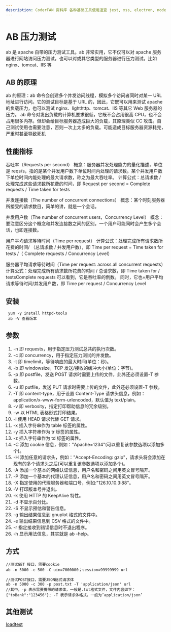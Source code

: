 ```yaml
---
description: CoderFAN 资料库 各种基础工具使用速查 jest, xss, electron, node, ab, nginx, linux, ssh, docker, vim
---
```


# AB 压力测试

ab 是 apache 自带的压力测试工具。ab 非常实用，它不仅可以对 apache 服务器进行网站访问压力测试，也可以对或其它类型的服务器进行压力测试。比如 nginx、tomcat、IIS 等

## AB 的原理

ab 的原理：ab 命令会创建多个并发访问线程，模拟多个访问者同时对某一 URL 地址进行访问。它的测试目标是基于 URL 的，因此，它既可以用来测试 apache 的负载压力，也可以测试 nginx、lighthttp、tomcat、IIS 等其它 Web 服务器的压力。
ab 命令对发出负载的计算机要求很低，它既不会占用很高 CPU，也不会占用很多内存。但却会给目标服务器造成巨大的负载，其原理类似 CC 攻击。自己测试使用也需要注意，否则一次上太多的负载。可能造成目标服务器资源耗完，严重时甚至导致死机

## 性能指标

吞吐率（Requests per second）
概念：服务器并发处理能力的量化描述，单位是 reqs/s，指的是某个并发用户数下单位时间内处理的请求数。某个并发用户数下单位时间内能处理的最大请求数，称之为最大吞吐率。
计算公式：总请求数 / 处理完成这些请求数所花费的时间，即
Request per second = Complete requests / Time taken for tests

并发连接数（The number of concurrent connections）
概念：某个时刻服务器所接受的请求数目，简单的讲，就是一个会话。

并发用户数（The number of concurrent users，Concurrency Level）
概念：要注意区分这个概念和并发连接数之间的区别，一个用户可能同时会产生多个会话，也即连接数。

用户平均请求等待时间（Time per request）
计算公式：处理完成所有请求数所花费的时间/ （总请求数 / 并发用户数），即
Time per request = Time taken for tests /（ Complete requests / Concurrency Level）

服务器平均请求等待时间（Time per request: across all concurrent requests）
计算公式：处理完成所有请求数所花费的时间 / 总请求数，即
Time taken for / testsComplete requests
可以看到，它是吞吐率的倒数。
同时，它也=用户平均请求等待时间/并发用户数，即
Time per request / Concurrency Level

## 安装

```shell
 yum -y install httpd-tools
 ab -V 查看版本
```

## 参数

1.  -n 即 requests，用于指定压力测试总共的执行次数。
1.  -c 即 concurrency，用于指定压力测试的并发数。
1.  -t 即 timelimit，等待响应的最大时间(单位：秒)。
1.  -b 即 windowsize，TCP 发送/接收的缓冲大小(单位：字节)。
1.  -p 即 postfile，发送 POST 请求时需要上传的文件，此外还必须设置-T 参数。
1.  -u 即 putfile，发送 PUT 请求时需要上传的文件，此外还必须设置-T 参数。
1.  -T 即 content-type，用于设置 Content-Type 请求头信息，例如：application/x-www-form-urlencoded，默认值为 text/plain。
1.  -v 即 verbosity，指定打印帮助信息的冗余级别。
1.  -w 以 HTML 表格形式打印结果。
1.  -i 使用 HEAD 请求代替 GET 请求。
1.  -x 插入字符串作为 table 标签的属性。
1.  -y 插入字符串作为 tr 标签的属性。
1.  -z 插入字符串作为 td 标签的属性。
1.  -C 添加 cookie 信息，例如："Apache=1234"(可以重复该参数选项以添加多个)。
1.  -H 添加任意的请求头，例如："Accept-Encoding: gzip"，请求头将会添加在现有的多个请求头之后(可以重复该参数选项以添加多个)。
1.  -A 添加一个基本的网络认证信息，用户名和密码之间用英文冒号隔开。
1.  -P 添加一个基本的代理认证信息，用户名和密码之间用英文冒号隔开。
1.  -X 指定使用的代理服务器和端口号，例如:"126.10.10.3:88"。
1.  -V 打印版本号并退出。
1.  -k 使用 HTTP 的 KeepAlive 特性。
1.  -d 不显示百分比。
1.  -S 不显示预估和警告信息。
1.  -g 输出结果信息到 gnuplot 格式的文件中。
1.  -e 输出结果信息到 CSV 格式的文件中。
1.  -r 指定接收到错误信息时不退出程序。
1.  -h 显示用法信息，其实就是 ab -help。

## 方式

```shell
//测试GET 接口，需要cookie
ab -n 5000 -c 500 -C uin=7000000；session=99999999 url

//测试POST接口，需要JSON格式请求体
ab -n 5000 -c 300 -p post.txt -T 'application/json' url
//其中，-p 表示需要携带的请求体，一般是.txt格式文件，文件内容如下：{"toBank":"123456"}; -T 表示请求体格式，一般为’application/json’
```

## 其他测试

[loadtest](https://github.com/alexfernandez/loadtest)

